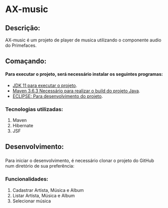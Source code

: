 # AX-music

## Descrição:
AX-music é um projeto de player de musica utilizando o componente audio do Primefaces.

## Comaçando:

#### Para executar o projeto, será necessário instalar os seguintes programas:

* [JDK 11 para executar o projeto](https://link-url-here.org).
* [Maven 3.6.3 Necessário para realizar o build do projeto Java](https://maven.apache.org/).
* [ECLIPSE: Para desenvolvimento do projeto](https://www.eclipse.org/downloads/).

### Tecnologias utilizadas:
1. Maven
1. Hibernate
1. JSF

## Desenvolvimento:

###

Para iniciar o desenvolvimento, é necessário clonar o projeto do GitHub num diretório de sua preferência:

### Funcionalidades:
1. Cadastrar Artista, Música e Album
2. Listar Artista, Música e Album
3. Selecionar música
